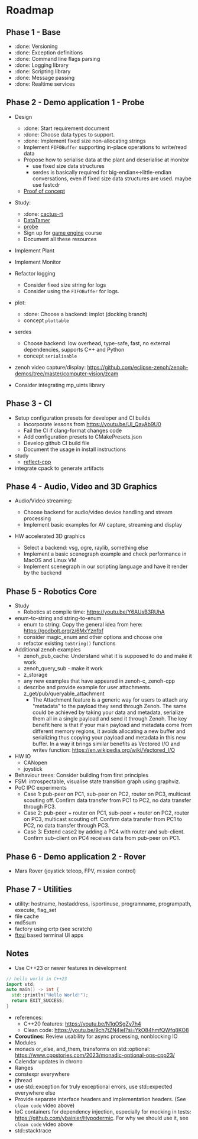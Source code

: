 # Roadmap

## Phase 1 - Base

- :done: Versioning
- :done: Exception definitions
- :done: Command line flags parsing
- :done: Logging library
- :done: Scripting library
- :done: Message passing
- :done: Realtime services  

## Phase 2 - Demo application 1 - Probe

- Design
  - :done: Start requirement document
  - :done: Choose data types to support. 
  - :done: Implement fixed size non-allocating strings
  - Implement `FIFOBuffer` supporting in-place operations to write/read data
  - Propose how to serialise data at the plant and deserialise at monitor
    - use fixed size data structures 
    - serdes is basically required for big-endian<->little-endian conversations, even if fixed size data structures are used. maybe use fastcdr
  - [Proof of concept](https://godbolt.org/z/aee4jsMfW)

- Study: 
  - :done: [cactus-rt](https://github.com/cactusdynamics/cactus-rt)
  - [DataTamer](https://github.com/PickNikRobotics/data_tamer) 
  - [probe](github.com/cvilas/probe)
  - Sign up for [game engine](https://pikuma.com/courses/cpp-2d-game-engine-development) course
  - Document all these resources
- Implement Plant
- Implement Monitor 
- Refactor logging
  - Consider fixed size string for logs 
  - Consider using the `FIFOBuffer` for logs.
- plot:
  - :done: Choose a backend: implot (docking branch)
  - concept `plottable`
- serdes
  - Choose backend: low overhead, type-safe, fast, no external dependencies, supports C++ and Python
  - concept `serialisable`
- zenoh video capture/display: https://github.com/eclipse-zenoh/zenoh-demos/tree/master/computer-vision/zcam
- Consider integrating mp_uints library

## Phase 3 - CI

- Setup configuration presets for developer and CI builds
  - Incorporate lessons from https://youtu.be/UI_QayAb9U0
  - Fail the CI if clang-format changes code
  - Add configuration presets to CMakePresets.json
  - Develop github CI build file
  - Document the usage in install instructions
- study
  - [reflect-cpp](https://github.com/getml/reflect-cpp)
- integrate cpack to generate artifacts 

## Phase 4 - Audio, Video and 3D Graphics

- Audio/Video streaming:
  - Choose backend for audio/video device handling and stream processing
  - Implement basic examples for AV capture, streaming and display

- HW accelerated 3D graphics
  - Select a backend: vsg, ogre, raylib, something else
  - Implement a basic scenegraph example and check performance in MacOS and Linux VM
  - Implement scenegraph in our scripting language and have it render by the backend

## Phase 5 - Robotics Core

- Study
  - Robotics at compile time: https://youtu.be/Y6AUsB3RUhA
- enum-to-string and string-to-enum
  - enum to string: Copy the general idea from here: <https://godbolt.org/z/6MxYznfbf>
  - consider magic_enum and other options and choose one
  - refactor existing `toString()` functions
- Additional zenoh examples
  - zenoh_pub_cache: Understand what it is supposed to do and make it work
  - zenoh_query_sub - make it work
  - z_storage
  - any new examples that have appeared in zenoh-c, zenoh-cpp
  - describe and provide example for user attachments. z_get/pub/queryable_attachment
    - The Attachment feature is a generic way for users to attach any "metadata" to the payload they send through Zenoh. The same could be achieved by taking your data and metadata, serialize them all in a single payload and send it through Zenoh. The key benefit here is that if your main payload and metadata come from different memory regions, it avoids allocating a new buffer and serializing thus copying your payload and metadata in this new buffer. In a way it brings similar benefits as Vectored I/O and writev function: https://en.wikipedia.org/wiki/Vectored_I/O
- HW IO
  - CANopen
  - joystick
- Behaviour trees: Consider building from first principles
- FSM: introspectable, visualise state transition graph using graphviz.
- PoC IPC experiments
  - Case 1: pub-peer on PC1, sub-peer on PC2, router on PC3, multicast scouting off. Confirm data transfer from PC1 to PC2, no data transfer through PC3.
  - Case 2: pub-peer + router on PC1, sub-peer + router on PC2, router on PC3, multicast scouting off. Confirm data transfer from PC1 to PC2, no data transfer through PC3.
  - Case 3: Extend case2 by adding a PC4 with router and sub-client. Confirm sub-client on PC4 receives data from pub-peer on PC1.

## Phase 6 - Demo application 2 - Rover

- Mars Rover (joystick teleop, FPV, mission control)

## Phase 7 - Utilities

- utility: hostname, hostaddress, isportinuse, programname, programpath, execute, flag_set
- file cache
- md5sum
- factory using crtp (see scratch)
- [ftxui](https://github.com/ArthurSonzogni/FTXUI) based terminal UI apps

## Notes

- Use C++23 or newer features in development

```c++
// hello world in C++23
import std;
auto main() -> int {
  std::println("Hello World!");
  return EXIT_SUCCESS;
}
```

- references:
  - C++20 features: <https://youtu.be/N1gOSgZy7h4>
  - Clean code: <https://youtu.be/9ch7tZN4jeI?si=YkO84hmfQWfq8KO8>
- **Coroutines**: Review usability for async processing, nonblocking IO
- Modules
- monads or_else, and_them, transforms on std::optional: <https://www.cppstories.com/2023/monadic-optional-ops-cpp23/>
- Calendar updates in chrono
- Ranges
- constexpr everywhere
- jthread
- use std::exception for truly exceptional errors, use std::expected everywhere else
- Provide separate interface headers and implementation headers. (See `clean code` video above)
- IoC containers for dependency injection, especially for mocking in tests: <https://github.com/ybainier/Hypodermic>. For why we should use it, see `clean code` video above
- std::stacktrace
